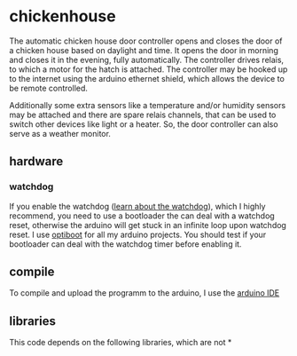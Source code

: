 # chickenhouse
The automatic chicken house door controller opens and closes the door of a
chicken house based on daylight and time. It opens the door in morning and closes it 
in the evening, fully automatically. The controller drives relais, to which a motor for
the hatch is attached. The controller may be hooked up to the internet using the 
arduino ethernet shield, which allows the device to be remote controlled.

Additionally some extra sensors like a temperature and/or humidity sensors may be attached 
and there are spare relais channels, that can be used to switch other devices like light 
or a heater. So, the door controller can also serve as a weather monitor.

## hardware

### watchdog
If you enable the watchdog ([learn about the watchdog](http://playground.arduino.cc/Main/ArduinoReset)), which I highly recommend, you need to use a bootloader the can deal with a watchdog reset, otherwise the arduino will get stuck in an infinite loop upon watchdog reset. I use [optiboot](https://github.com/Optiboot/optiboot) for all my arduino projects. You should test if your bootloader can deal with the watchdog timer before enabling it.

## compile
To compile and upload the programm to the arduino, I use the [arduino IDE](http://www.arduino.cc/Main/Software)

## libraries
This code depends on the following libraries, which are not
 * 
